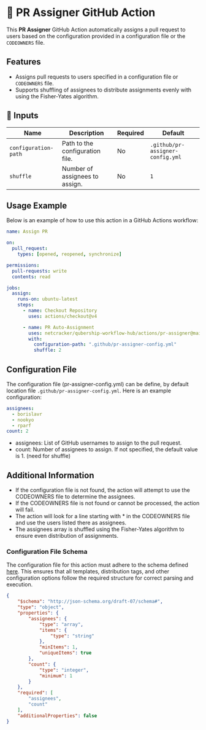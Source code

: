 # 🚀 PR Assigner GitHub Action

This **PR Assigner** GitHub Action automatically assigns a pull request to users based on the configuration provided in a configuration file or the `CODEOWNERS` file.

## Features

- Assigns pull requests to users specified in a configuration file or `CODEOWNERS` file.
- Supports shuffling of assignees to distribute assignments evenly with using the Fisher-Yates algorithm.

## 📌 Inputs

| Name                  | Description                                      | Required | Default                          |
| --------------------- | ------------------------------------------------ | -------- | -------------------------------- |
| `configuration-path`  | Path to the configuration file.                  | No       | `.github/pr-assigner-config.yml` |
| `shuffle`             | Number of assignees to assign.                   | No       | `1`                              |

## Usage Example

Below is an example of how to use this action in a GitHub Actions workflow:

```yaml
name: Assign PR

on:
  pull_request:
    types: [opened, reopened, synchronize]

permissions:
  pull-requests: write
  contents: read

jobs:
  assign:
    runs-on: ubuntu-latest
    steps:
      - name: Checkout Repository
        uses: actions/checkout@v4

      - name: PR Auto-Assignment
        uses: netcracker/qubership-workflow-hub/actions/pr-assigner@main
        with:
          configuration-path: ".github/pr-assigner-config.yml"
          shuffle: 2
```

## Configuration File

The configuration file (pr-assigner-config.yml) can be define, by default location file `.github/pr-assigner-config.yml`. Here is an example configuration:

```yaml
assignees:
  - borislavr
  - nookyo
  - rparf
count: 2
```

- assignees: List of GitHub usernames to assign to the pull request.
- count: Number of assignees to assign. If not specified, the default value is 1. (need for shuffle)

## Additional Information

- If the configuration file is not found, the action will attempt to use the CODEOWNERS file to determine the assignees.
- If the CODEOWNERS file is not found or cannot be processed, the action will fail.
- The action will look for a line starting with * in the CODEOWNERS file and use the users listed there as assignees.
- The assignees array is shuffled using the Fisher-Yates algorithm to ensure even distribution of assignments.

### Configuration File Schema

The configuration file for this action must adhere to the schema defined [here](https://github.com/netcracker/qubership-workflow-hub/blob/main/actions/pr-assigner/config.schema.json). This ensures that all templates, distribution tags, and other configuration options follow the required structure for correct parsing and execution.

```json
{
    "$schema": "http://json-schema.org/draft-07/schema#",
    "type": "object",
    "properties": {
        "assignees": {
            "type": "array",
            "items": {
                "type": "string"
            },
            "minItems": 1,
            "uniqueItems": true
        },
        "count": {
            "type": "integer",
            "minimum": 1
        }
    },
    "required": [
        "assignees",
        "count"
    ],
    "additionalProperties": false
}
```